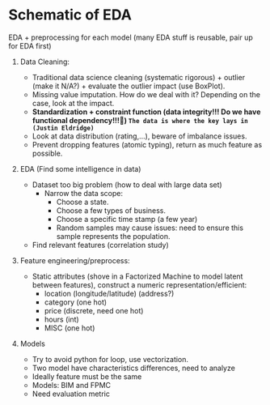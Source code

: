 # Schematic of EDA

EDA + preprocessing for each model (many EDA stuff is reusable, pair up for EDA first)
1. Data Cleaning:
    - Traditional data science cleaning (systematic rigorous) + outlier (make it N/A?) + evaluate the outlier impact (use BoxPlot).
    - Missing value imputation. How do we deal with it? Depending on the case, look at the impact.
    - **Standardization + constraint function (data integrity!!! Do we have functional dependency!!!🤪) `The data is where the key lays in (Justin Eldridge)`**
    - Look at data distribution (rating,...), beware of imbalance issues.
    - Prevent dropping features (atomic typing), return as much feature as possible.

2. EDA (Find some intelligence in data)
    - Dataset too big problem (how to deal with large data set)
        - Narrow the data scope:
            - Choose a state.
            - Choose a few types of business.
            - Choose a specific time stamp (a few year)
            - Random samples may cause issues: need to ensure this sample represents the population.
    - Find relevant features (correlation study)

3. Feature engineering/preprocess:
    - Static attributes (shove in a Factorized Machine to model latent between features), construct a numeric representation/efficient:
        - location (longitude/latitude) (address?)
        - category (one hot)
        - price (discrete, need one hot)
        - hours (int)
        - MISC (one hot)

4. Models
    - Try to avoid python for loop, use vectorization.
    - Two model have characteristics differences, need to analyze
    - Ideally feature must be the same
    - Models: BIM and FPMC
    - Need evaluation metric
